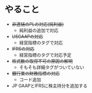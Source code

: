 # やること
- ~~非連結のPLの対応(純利益)~~
    - 純利益の追加で対応
- ~~USGAAPの対応~~
    - 経営指標のタグで対応
- ~~IFRSの対応~~
    - 経営指標のタグで対応予定
- ~~株式数の取得不可の原因の解明~~
    - そもそも詳細タグがついていない
- ~~銀行業の財務指標の対応~~
    - コード追加
- JP GAAPとIFRSに株主持分を追加する




